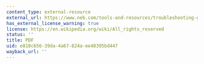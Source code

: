 ```yaml
---
content_type: external-resource
external_url: https://www.neb.com/tools-and-resources/troubleshooting-guides/troubleshooting-guide-for-cloning
has_external_license_warning: true
license: https://en.wikipedia.org/wiki/All_rights_reserved
status: ''
title: PDF
uid: e818c656-39da-4a67-824a-ee48395bd447
wayback_url: ''
---
```

